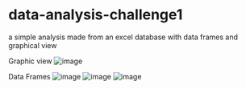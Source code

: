 # data-analysis-challenge1
a simple analysis made from an excel database with data frames and graphical view

Graphic view
![image](https://user-images.githubusercontent.com/121182276/225341191-1e15d362-8330-4940-990a-a426bc55b189.png)

Data Frames
![image](https://user-images.githubusercontent.com/121182276/225340956-dc294e3f-7d7b-4a9f-b8de-8e15734bc22e.png)
![image](https://user-images.githubusercontent.com/121182276/225340994-9f0b8f48-8c1e-4b53-a1c9-5d9d719b4f59.png)
![image](https://user-images.githubusercontent.com/121182276/225341037-289484d4-ec52-441f-bb7e-53bda7ba9d2b.png)
